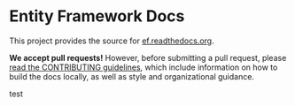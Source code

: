 Entity Framework Docs
=====================

This project provides the source for [ef.readthedocs.org](http://ef.readthedocs.org/).

**We accept pull requests!** However, before submitting a pull request, please [read the CONTRIBUTING guidelines](CONTRIBUTING.md), which include information on how to build the docs locally, as well as style and organizational guidance.

test
